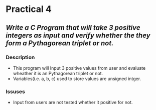 # Practical 4
## _Write a C Program that will take 3 positive integers as input and verify whether the they form a Pythagorean triplet or not._

### Description
- This program will Input 3 positive values from user and evaluate wheather it is an Pythagorean triplet or not.
- Variables(i.e. a, b, c) used to store values are unsigned intger.
### Issuses
- Input from users are not tested whether it positive for not.
